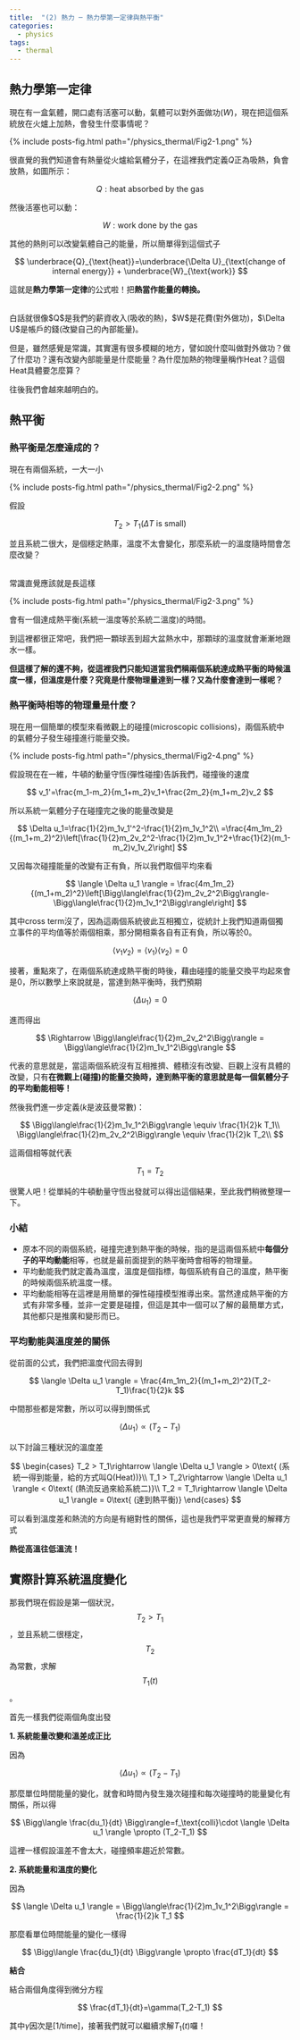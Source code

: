 ```yaml
---
title:  "(2) 熱力 ─ 熱力學第一定律與熱平衡"
categories:
  - physics
tags:
  - thermal
---
```



## 熱力學第一定律

現在有一盒氣體，開口處有活塞可以動，氣體可以對外面做功($W$)，現在把這個系統放在火爐上加熱，會發生什麼事情呢？

{% include posts-fig.html path="/physics_thermal/Fig2-1.png" %}


很直覺的我們知道會有熱量從火爐給氣體分子，在這裡我們定義$Q$正為吸熱，負會放熱，如圖所示：

$$
Q:\text{heat absorbed by the gas}
$$

然後活塞也可以動：

$$
W:\text{work done by the gas}
$$


其他的熱則可以改變氣體自己的能量，所以簡單得到這個式子


$$
\underbrace{Q}_{\text{heat}}=\underbrace{\Delta U}_{\text{change of internal energy}} + \underbrace{W}_{\text{work}}
$$


這就是**熱力學第一定律**的公式啦！把**熱當作能量的轉換。**


<br>
白話就很像$Q$是我們的薪資收入(吸收的熱)，$W$是花費(對外做功)，$\Delta U$是帳戶的錢(改變自己的內部能量)。


但是，雖然感覺是常識，其實還有很多模糊的地方，譬如說什麼叫做對外做功？做了什麼功？還有改變內部能量是什麼能量？為什麼加熱的物理量稱作Heat？這個Heat具體要怎麼算？


往後我們會越來越明白的。


## 熱平衡


### 熱平衡是怎麼達成的？

現在有兩個系統，一大一小


{% include posts-fig.html path="/physics_thermal/Fig2-2.png" %}


假設

$$
T_2>T_1 (\Delta T \text{ is small})
$$

並且系統二很大，是個穩定熱庫，溫度不太會變化，那麼系統一的溫度隨時間會怎麼改變？


<br>
常識直覺應該就是長這樣

{% include posts-fig.html path="/physics_thermal/Fig2-3.png" %}


會有一個達成熱平衡(系統一溫度等於系統二溫度)的時間。


到這裡都很正常吧，我們把一顆球丟到超大盆熱水中，那顆球的溫度就會漸漸地跟水一樣。


**但這樣了解的還不夠，從這裡我們只能知道當我們稱兩個系統達成熱平衡的時候溫度一樣，但溫度是什麼？究竟是什麼物理量達到一樣？又為什麼會達到一樣呢？**


### 熱平衡時相等的物理量是什麼？


現在用一個簡單的模型來看微觀上的碰撞(microscopic collisions)，兩個系統中的氣體分子發生碰撞進行能量交換。

{% include posts-fig.html path="/physics_thermal/Fig2-4.png" %}


假設現在在一維，牛頓的動量守恆(彈性碰撞)告訴我們，碰撞後的速度

$$
v_1'=\frac{m_1-m_2}{m_1+m_2}v_1+\frac{2m_2}{m_1+m_2}v_2
$$

所以系統一氣體分子在碰撞完之後的能量改變是

$$
\Delta u_1=\frac{1}{2}m_1v_1'^2-\frac{1}{2}m_1v_1^2\\
=\frac{4m_1m_2}{(m_1+m_2)^2}\left[\frac{1}{2}m_2v_2^2-\frac{1}{2}m_1v_1^2+\frac{1}{2}(m_1-m_2)v_1v_2\right]
$$


又因每次碰撞能量的改變有正有負，所以我們取個平均來看

$$
\langle \Delta u_1 \rangle = \frac{4m_1m_2}{(m_1+m_2)^2}\left[\Bigg\langle\frac{1}{2}m_2v_2^2\Bigg\rangle-\Bigg\langle\frac{1}{2}m_1v_1^2\Bigg\rangle\right]
$$

其中cross term沒了，因為這兩個系統彼此互相獨立，從統計上我們知道兩個獨立事件的平均值等於兩個相乘，那分開相乘各自有正有負，所以等於0。

$$
\langle v_1 v_2 \rangle = \langle v_1 \rangle \langle v_2 \rangle = 0
$$


接著，重點來了，在兩個系統達成熱平衡的時後，藉由碰撞的能量交換平均起來會是0，所以數學上來說就是，當達到熱平衡時，我們預期

$$
\langle \Delta u_1 \rangle = 0
$$


進而得出

$$
\Rightarrow \Bigg\langle\frac{1}{2}m_2v_2^2\Bigg\rangle = \Bigg\langle\frac{1}{2}m_1v_1^2\Bigg\rangle
$$

代表的意思就是，當這兩個系統沒有互相推擠、體積沒有改變、巨觀上沒有具體的改變，只有**在微觀上(碰撞)的能量交換時，達到熱平衡的意思就是每一個氣體分子的平均動能相等！**


然後我們進一步定義($k$是波茲曼常數)：

$$
\Bigg\langle\frac{1}{2}m_1v_1^2\Bigg\rangle \equiv \frac{1}{2}k T_1\\
\Bigg\langle\frac{1}{2}m_2v_2^2\Bigg\rangle \equiv \frac{1}{2}k T_2\\
$$


這兩個相等就代表

$$
T_1 = T_2
$$


很驚人吧！從單純的牛頓動量守恆出發就可以得出這個結果，至此我們稍微整理一下。


### 小結

- 原本不同的兩個系統，碰撞完達到熱平衡的時候，指的是這兩個系統中**每個分子的平均動能**相等，也就是最前面提到的熱平衡時會相等的物理量。
- 平均動能我們就定義為溫度，溫度是個指標，每個系統有自己的溫度，熱平衡的時候兩個系統溫度一樣。
- 平均動能相等在這裡是用簡單的彈性碰撞模型推導出來。當然達成熱平衡的方式有非常多種，並非一定要是碰撞，但這是其中一個可以了解的最簡單方式，其他都只是推廣和變形而已。


### 平均動能與溫度差的關係

從前面的公式，我們把溫度代回去得到


$$
\langle \Delta u_1 \rangle = \frac{4m_1m_2}{(m_1+m_2)^2}(T_2-T_1)\frac{1}{2}k
$$


中間那些都是常數，所以可以得到關係式

$$
\langle \Delta u_1 \rangle \propto (T_2-T_1)
$$


以下討論三種狀況的溫度差

$$
\begin{cases}
T_2 > T_1\rightarrow \langle \Delta u_1 \rangle > 0\text{ (系統一得到能量，給的方式叫Q(Heat))}\\
T_1 > T_2\rightarrow \langle \Delta u_1 \rangle < 0\text{ (熱流反過來給系統二)}\\
T_2 = T_1\rightarrow \langle \Delta u_1 \rangle = 0\text{ (達到熱平衡)}
\end{cases}
$$

可以看到溫度差和熱流的方向是有絕對性的關係，這也是我們平常更直覺的解釋方式


**熱從高溫往低溫流！**


## 實際計算系統溫度變化

那我們現在假設是第一個狀況，$$T_2 > T_1$$，並且系統二很穩定，$$T_2$$為常數，求解$$T_1(t)$$。


首先一樣我們從兩個角度出發


**1. 系統能量改變和溫差成正比**

因為

$$
\langle \Delta u_1 \rangle \propto (T_2-T_1)
$$

那麼單位時間能量的變化，就會和時間內發生幾次碰撞和每次碰撞時的能量變化有關係，所以得

$$
\Bigg\langle \frac{du_1}{dt} \Bigg\rangle=f_\text{colli}\cdot \langle \Delta u_1 \rangle \propto (T_2-T_1)
$$

這裡一樣假設溫差不會太大，碰撞頻率趨近於常數。

**2. 系統能量和溫度的變化**

因為

$$
\langle \Delta u_1 \rangle = \Bigg\langle\frac{1}{2}m_1v_1^2\Bigg\rangle = \frac{1}{2}k T_1
$$

那麼看單位時間能量的變化一樣得

$$
\Bigg\langle \frac{du_1}{dt} \Bigg\rangle \propto \frac{dT_1}{dt}
$$


**結合**

結合兩個角度得到微分方程

$$
\frac{dT_1}{dt}=\gamma(T_2-T_1)
$$

其中$\gamma$因次是[1/time]，接著我們就可以繼續求解$T_1(t)$囉！

